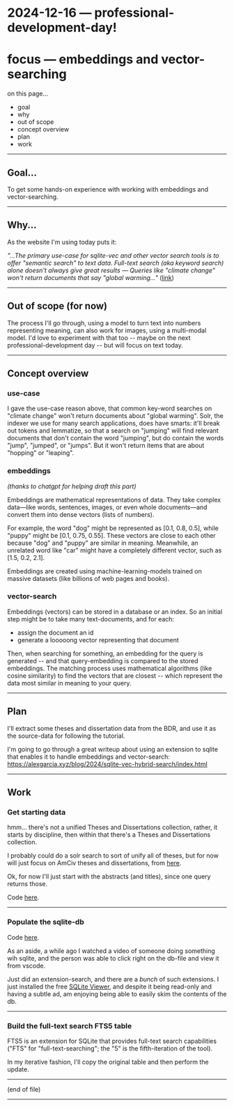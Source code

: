 2024-12-16 — professional-development-day!
==========================================

# focus — embeddings and vector-searching

on this page...
- goal
- why
- out of scope
- concept overview
- plan
- work

---


## Goal...

To get some hands-on experience with working with embeddings and vector-searching.

---


## Why...

As the website I'm using today puts it:

_"...The primary use-case for sqlite-vec and other vector search tools is to offer "semantic search" to text data. Full-text search (aka keyword search) alone doesn't always give great results — Queries like "climate change" won't return documents that say "global warming..."_ ([link](https://alexgarcia.xyz/blog/2024/sqlite-vec-hybrid-search/index.html))

---


## Out of scope (for now)

The process I'll go through, using a model to turn text into numbers representing meaning, can also work for images, using a multi-modal model. I'd love to experiment with that too -- maybe on the next professional-development day -- but will focus on text today.

---

## Concept overview


### use-case 

I gave the use-case reason above, that common key-word searches on "climate change" won't return documents about "global warming". Solr, the indexer we use for many search applications, does have smarts: it'll break out tokens and lemmatize, so that a search on "jumping" will find relevant documents that don't contain the word "jumping", but do contain the words "jump", "jumped", or "jumps". But it won't return items that are about "hopping" or "leaping".


### embeddings

_(thanks to chatgpt for helping draft this part)_

Embeddings are mathematical representations of data. They take complex data—like words, sentences, images, or even whole documents—and convert them into dense vectors (lists of numbers).

For example, the word "dog" might be represented as [0.1, 0.8, 0.5], while "puppy" might be [0.1, 0.75, 0.55]. These vectors are close to each other because "dog" and "puppy" are similar in meaning. Meanwhile, an unrelated word like "car" might have a completely different vector, such as [1.5, 0.2, 2.1].

Embeddings are created using machine-learning-models trained on massive datasets (like billions of web pages and books).


### vector-search

Embeddings (vectors) can be stored in a database or an index. So an initial step might be to take many text-documents, and for each:
- assign the document an id
- generate a looooong vector representing that document  

Then, when searching for something, an embedding for the query is generated -- and that query-embedding is compared to the stored embeddings. The matching process uses mathematical algorithms (like cosine similarity) to find the vectors that are closest -- which represent the data most similar in meaning to your query.

---


## Plan

I'll extract some theses and dissertation data from the BDR, and use it as the source-data for following the tutorial.

I'm going to go through a great writeup about using an extension to sqlite that enables it to handle embeddings and vector-search: <https://alexgarcia.xyz/blog/2024/sqlite-vec-hybrid-search/index.html>

---


## Work


### Get starting data

hmm... there's not a unified Theses and Dissertations collection, rather, it starts by discipline, then within that there's a Theses and Dissertations collection.

I probably could do a solr search to sort of unify all of theses, but for now will just focus on AmCiv theses and dissertations, from [here](https://repository.library.brown.edu/studio/collections/bdr:en3cza8s/).

Ok, for now I'll just start with the abstracts (and titles), since one query returns those.

Code [here](https://github.com/birkin/vector_search_experimentation/blob/main/a__get_starting_data.py).

---

### Populate the sqlite-db

Code [here](https://github.com/birkin/vector_search_experimentation/blob/main/b__populate_db.py).

As an aside, a while ago I watched a video of someone doing something wih sqlite, and the person was able to click right on the db-file and view it from vscode. 

Just did an extension-search, and there are a _bunch_ of such extensions. I just installed the free [SQLite Viewer](https://marketplace.visualstudio.com/items?itemName=qwtel.sqlite-viewer), and despite it being read-only and having a subtle ad, am enjoying being able to easily skim the contents of the db.

---


### Build the full-text search FTS5 table

FTS5 is an extension for SQLite that provides full-text search capabilities ("FTS" for "full-text-searching"; the "5" is the fifth-iteration of the tool).

In my iterative fashion, I'll copy the original table and then perform the update.



---

(end of file)

---
